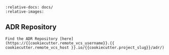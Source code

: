 ```{include} adr/index.md
:relative-docs: docs/
:relative-images:
```

ADR Repository
----
```{note}
Find the ADR Repository [here](https://{{cookiecutter.remote_vcs_username}}.{{ cookiecutter.remote_vcs_host }}.io/{{cookiecutter.project_slug}}/adr/)
```
